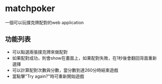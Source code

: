 # matchpoker
一個可以玩撲克牌配對的web application 

## 功能列表
- 可以點選兩張撲克牌來做配對
- 如果配對成功，則會show在畫面上，如果配對失敗，在1秒後會翻回背面重新選擇
- 可以計算配對次數與分數，當分數到達260分時結束遊戲
- 當點擊"Try again?"時可重新開始遊戲
